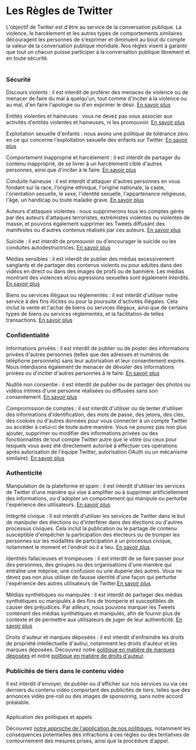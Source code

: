 Les Règles de Twitter
=====================

L'objectif de Twitter est d'être au service de la conversation publique. La violence, le harcèlement et les autres types de comportements similaires découragent les personnes de s'exprimer et diminuent au bout du compte la valeur de la conversation publique mondiale. Nos règles visent à garantir que tout un chacun puisse participer à la conversation publique librement et en toute sécurité.  
 

### Sécurité

Discours violents : il est interdit de proférer des menaces de violence ou de menacer de faire du mal à quelqu'un, tout comme d'inciter à la violence ou au mal, d'en faire l'apologie ou d'en exprimer le désir. [En savoir plus](https://help.twitter.com/fr/rules-and-policies/violent-speech.html)

Entités violentes et haineuses : vous ne devez pas vous associer aux activités d'entités violentes et haineuses, ni les promouvoir. [En savoir plus](https://help.twitter.com/en/rules-and-policies/violent-entities.html)

Exploitation sexuelle d'enfants : nous avons une politique de tolérance zéro en ce qui concerne l'exploitation sexuelle des enfants sur Twitter. [En savoir plus](https://help.twitter.com/fr/rules-and-policies/sexual-exploitation-policy.html)  

Comportement inapproprié et harcèlement : il est interdit de partager du contenu inapproprié, de se livrer à un harcèlement ciblé d'autres personnes, ainsi que d'inciter à le faire. [En savoir plus](https://help.twitter.com/fr/rules-and-policies/abusive-behavior.html)

Conduite haineuse : il est interdit d'attaquer d'autres personnes en vous fondant sur la race, l'origine ethnique, l'origine nationale, la caste, l'orientation sexuelle, le sexe, l'identité sexuelle, l'appartenance religieuse, l'âge, un handicap ou toute maladie grave. [En savoir plus](https://help.twitter.com/fr/rules-and-policies/hateful-conduct-policy.html) 

Auteurs d'attaques violentes : nous supprimerons tous les comptes gérés par des auteurs d'attaques terroristes, extrémistes violentes ou violentes de masse, et pouvons également supprimer les Tweets diffusant des manifestes ou d'autres contenus réalisés par ces auteurs. [En savoir plus](https://help.twitter.com/fr/rules-and-policies/perpetrators-of-violent-attacks.html) 

Suicide : il est interdit de promouvoir ou d'encourager le suicide ou les conduites autodestructrices. [En savoir plus](https://help.twitter.com/fr/rules-and-policies/glorifying-self-harm.html)

Médias sensibles : il est interdit de publier des médias excessivement sanglants et de partager des contenus violents ou pour adultes dans des vidéos en direct ou dans des images de profil ou de bannière. Les médias montrant des violences et/ou agressions sexuelles sont également interdits. [En savoir plus](https://help.twitter.com/fr/rules-and-policies/media-policy.html) 

Biens ou services illégaux ou réglementés : il est interdit d'utiliser notre service à des fins illicites ou pour la poursuite d'activités illégales. Cela inclut la vente et l'achat de biens ou services illégaux, ainsi que de certains types de biens ou services réglementés, et la facilitation de telles transactions. [En savoir plus](https://help.twitter.com/fr/rules-and-policies/regulated-goods-services.html)  
  

### Confidentialité

Informations privées : il est interdit de publier ou de poster des informations privées d'autres personnes (telles que des adresses et numéros de téléphone personnels) sans leur autorisation et leur consentement exprès. Nous interdisons également de menacer de dévoiler des informations privées ou d'inciter d'autres personnes à le faire. [En savoir plus](https://help.twitter.com/fr/rules-and-policies/personal-information.html)

Nudité non consentie : il est interdit de publier ou de partager des photos ou vidéos intimes d'une personne réalisées ou diffusées sans son consentement. [En savoir plus](https://help.twitter.com/fr/rules-and-policies/intimate-media.html)

Compromission de comptes : il est interdit d'utiliser ou de tenter d'utiliser des informations d'identification, des mots de passe, des jetons, des clés, des cookies ou d'autres données pour vous connecter à un compte Twitter ou accéder à celui‑ci de toute autre manière. Vous ne pouvez pas non plus ajouter, supprimer ou modifier des informations privées ou des fonctionnalités de tout compte Twitter autre que le vôtre (ou ceux pour lesquels vous avez été directement autorisé à effectuer ces opérations après autorisation de l'équipe Twitter, autorisation OAuth ou un mécanisme similaire). [En savoir plus](https://help.twitter.com/fr/rules-and-policies/account-compromise.html)  
  

### Authenticité

  
Manipulation de la plateforme et spam : il est interdit d'utiliser les services de Twitter d'une manière qui vise à amplifier ou à supprimer artificiellement des informations, ou d'adopter un comportement qui manipule ou perturbe l'expérience des utilisateurs. [En savoir plus](https://help.twitter.com/fr/rules-and-policies/platform-manipulation.html)

Intégrité civique : Il est interdit d'utiliser les services de Twitter dans le but de manipuler des élections ou d'interférer dans des élections ou d'autres processus civiques. Cela inclut la publication ou le partage de contenu susceptible d'empêcher la participation des électeurs ou de tromper les personnes sur les modalités de participation à un processus civique, notamment le moment et l'endroit où il a lieu. [En savoir plus](https://help.twitter.com/fr/rules-and-policies/election-integrity-policy.html)

Identités fallacieuses et trompeuses : il est interdit de se faire passer pour des personnes, des groupes ou des organisations d'une manière qui entraîne une méprise, une confusion ou une duperie des autres. Vous ne devez pas non plus utiliser de fausse identité d'une façon qui perturbe l'expérience des autres utilisateurs de Twitter.[En savoir plus](https://help.twitter.com/fr/rules-and-policies/twitter-impersonation-and-deceptive-identities-policy.html)

Médias synthétiques ou manipulés : il est interdit de partager des médias synthétiques ou manipulés à des fins de tromperie et susceptibles de causer des préjudices. Par ailleurs, nous pouvons marquer les Tweets contenant des médias synthétiques et manipulés, afin de fournir plus de contexte et de permettre aux utilisateurs de juger de leur authenticité. [En savoir plus](https://help.twitter.com/fr/rules-and-policies/manipulated-media.html)

Droits d'auteur et marques déposées : il est interdit d'enfreindre les droits de propriété intellectuelle d'autrui, notamment les droits d'auteur et les marques déposées. Découvrez notre [politique en matière de marques déposées](https://help.twitter.com/fr/rules-and-policies/twitter-trademark-policy.html) et notre [politique en matière de droits d'auteur](https://help.twitter.com/fr/rules-and-policies/copyright-policy.html).  
  

### Publicités de tiers dans le contenu vidéo

  
Il est interdit d'envoyer, de publier ou d'afficher sur nos services ou via ces derniers du contenu vidéo comportant des publicités de tiers, telles que des annonces vidéo pre-roll ou des images de sponsoring, sans notre accord préalable.

###   
Application des politiques et appels

  
Découvrez [notre approche de l'application de nos politiques](https://help.twitter.com/fr/rules-and-policies/enforcement-philosophy.html), notamment les conséquences potentielles des infractions à ces règles ou des tentatives de contournement des mesures prises, ainsi que la procédure d'appel.